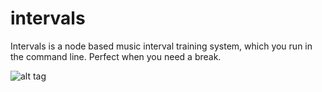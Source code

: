 # intervals

Intervals is a node based music interval training system, which you run in the command line. Perfect when you need a break. 


![alt tag](https://raw.githubusercontent.com/username/projectname/branch/path/to/img.png)
